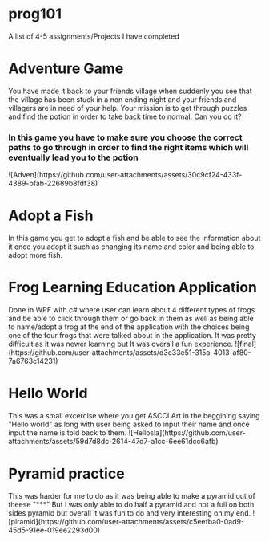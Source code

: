 # prog101
A list of 4-5 assignments/Projects I have completed
<h1>Adventure Game</h1>
You have made it back to your friends village when suddenly you see that the village has been stuck in a non
	ending night and your friends and villagers are in need of your help. Your mission is to get through puzzles and
	find the potion in order to take back time to normal. Can you do it?
<h3>In this game you have to make sure you choose the correct paths to go through in order to find the right items which will eventually lead you to the potion</h3>
![Adven](https://github.com/user-attachments/assets/30c9cf24-433f-4389-bfab-22689b8fdf38)

<h1>Adopt a Fish</h1>
In this game you get to adopt a fish and be able to see the information about it once you adopt it such as changing its name and color and being able to adopt more fish.

<h1>Frog Learning Education Application</h1>
Done in WPF with c# where user can learn about 4 different types of frogs and be able to click through them or go back in them as well as being able to name/adopt a frog at the end of the application with the choices being one of the four frogs that were talked about in the application. It was pretty difficult as it was newer learning but It was overall a fun experience.
![final](https://github.com/user-attachments/assets/d3c33e51-315a-4013-af80-7a6763c14231)

<h1>Hello World</h1>
This was a small excercise where you get ASCCI Art in the beggining saying "Hello world" as long with user being asked to input their name and once input the name is told back to them.
![Hellosla](https://github.com/user-attachments/assets/59d7d8dc-2614-47d7-a1cc-6ee61dcc6afb)

<h1>Pyramid practice</h1>
This was harder for me to do as it was being able to make a pyramid out of theese "***" But I was only able to do half a pyramid and not a full on both sides pyramid but overall it was fun to do and very interesting on my end.
![piramid](https://github.com/user-attachments/assets/c5eefba0-0ad9-45d5-91ee-019ee2293d00)

